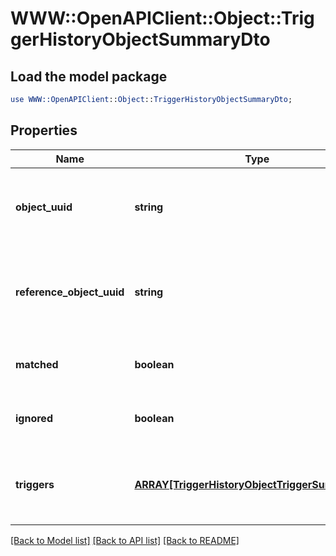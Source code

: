 # WWW::OpenAPIClient::Object::TriggerHistoryObjectSummaryDto

## Load the model package
```perl
use WWW::OpenAPIClient::Object::TriggerHistoryObjectSummaryDto;
```

## Properties
Name | Type | Description | Notes
------------ | ------------- | ------------- | -------------
**object_uuid** | **string** | UUID of the object that the trigger has been evaluated on. | [optional] 
**reference_object_uuid** | **string** | Reference UUID of the object that the trigger has been evaluated on. | [optional] 
**matched** | **boolean** | Was matched at least by one trigger. | 
**ignored** | **boolean** | Was matched by ignore trigger. | 
**triggers** | [**ARRAY[TriggerHistoryObjectTriggerSummaryDto]**](TriggerHistoryObjectTriggerSummaryDto.md) | List of records for each trigger that has been evaluated. | 

[[Back to Model list]](../README.md#documentation-for-models) [[Back to API list]](../README.md#documentation-for-api-endpoints) [[Back to README]](../README.md)


